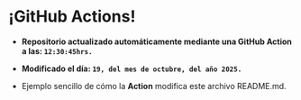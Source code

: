 # ¡GitHub Actions!
* **Repositorio actualizado automáticamente mediante una GitHub Action a las: `12:30:45hrs.`**
* **Modificado el día: `19, del mes de octubre, del año 2025.`**

* Ejemplo sencillo de cómo la **Action** modifica este archivo README.md.
